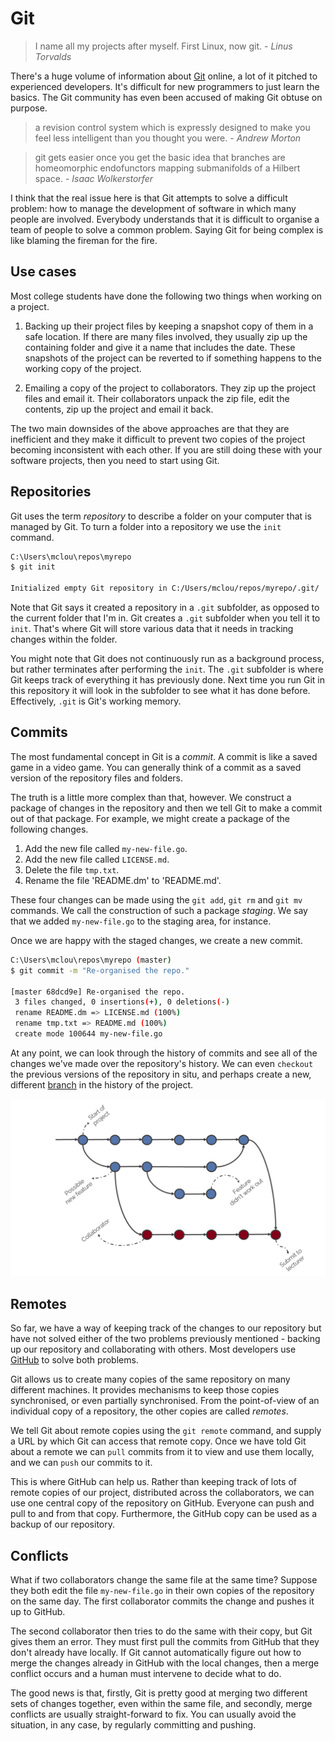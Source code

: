 # Git

> I name all my projects after myself. First Linux, now git. - *Linus Torvalds*

There's a huge volume of information about [Git](https://git-scm.com/) online, a lot of it pitched to experienced developers.
It's difficult for new programmers to just learn the basics.
The Git community has even been accused of making Git obtuse on purpose.

> a revision control system which is expressly designed to make you feel less intelligent than you thought you were. - *Andrew Morton*

> git gets easier once you get the basic idea that branches are homeomorphic endofunctors mapping submanifolds of a Hilbert space. - *Isaac Wolkerstorfer‏*

I think that the real issue here is that Git attempts to solve a difficult problem: how to manage the development of software in which many people are involved.
Everybody understands that it is difficult to organise a team of people to solve a common problem.
Saying Git for being complex is like blaming the fireman for the fire.


## Use cases

Most college students have done the following two things when working on a project.

1. Backing up their project files by keeping a snapshot copy of them in a safe location. If there are many files involved, they usually zip up the containing folder and give it a name that includes the date. These snapshots of the project can be reverted to if something happens to the working copy of the project.

2. Emailing a copy of the project to collaborators. They zip up the project files and email it. Their collaborators unpack the zip file, edit the contents, zip up the project and email it back.

The two main downsides of the above approaches are that they are inefficient and they make it difficult to prevent two copies of the project becoming inconsistent with each other.
If you are still doing these with your software projects, then you need to start using Git.


## Repositories

Git uses the term *repository* to describe a folder on your computer that is managed by Git.
To turn a folder into a repository we use the `init` command.

```bash
C:\Users\mclou\repos\myrepo
$ git init

Initialized empty Git repository in C:/Users/mclou/repos/myrepo/.git/
```

Note that Git says it created a repository in a `.git` subfolder, as opposed to the current folder that I'm in.
Git creates a `.git` subfolder when you tell it to `init`.
That's where Git will store various data that it needs in tracking changes within the folder.

You might note that Git does not continuously run as a background process, but rather terminates after performing the `init`.
The `.git` subfolder is where Git keeps track of everything it has previously done.
Next time you run Git in this repository it will look in the subfolder to see what it has done before.
Effectively, `.git` is Git's working memory.


## Commits

The most fundamental concept in Git is a *commit*.
A commit is like a saved game in a video game.
You can generally think of a commit as a saved version of the repository files and folders.

The truth is a little more complex than that, however.
We construct a package of changes in the repository and then we tell Git to make a commit out of that package.
For example, we might create a package of the following changes.

1. Add the new file called `my-new-file.go`.
2. Add the new file called `LICENSE.md`.
3. Delete the file `tmp.txt`.
4. Rename the file 'README.dm' to 'README.md'.

These four changes can be made using the `git add`, `git rm` and `git mv` commands.
We call the construction of such a package *staging*.
We say that we added `my-new-file.go` to the staging area, for instance.

Once we are happy with the staged changes, we create a new commit.

```bash
C:\Users\mclou\repos\myrepo (master)
$ git commit -m "Re-organised the repo."

[master 68dcd9e] Re-organised the repo.
 3 files changed, 0 insertions(+), 0 deletions(-)
 rename README.dm => LICENSE.md (100%)
 rename tmp.txt => README.md (100%)
 create mode 100644 my-new-file.go
```

At any point, we can look through the history of commits and see all of the changes we've made over the repository's history.
We can even `checkout` the previous versions of the repository in situ, and perhaps create a new, different [branch](https://www.atlassian.com/git/tutorials/using-branches) in the history of the project.

![The history timeline of a repository](../images/repo-history.png)

## Remotes

So far, we have a way of keeping track of the changes to our repository but have not solved either of the two problems previously mentioned - backing up our repository and collaborating with others.
Most developers use [GitHub](http://www.github.com) to solve both problems.

Git allows us to create many copies of the same repository on many different machines.
It provides mechanisms to keep those copies synchronised, or even partially synchronised.
From the point-of-view of an individual copy of a repository, the other copies are called *remotes*.

We tell Git about remote copies using the `git remote` command, and supply a URL by which Git can access that remote copy.
Once we have told Git about a remote we can `pull` commits from it to view and use them locally, and we can `push` our commits to it.

This is where GitHub can help us.
Rather than keeping track of lots of remote copies of our project, distributed across the collaborators, we can use one central copy of the repository on GitHub.
Everyone can push and pull to and from that copy.
Furthermore, the GitHub copy can be used as a backup of our repository.


## Conflicts

What if two collaborators change the same file at the same time?
Suppose they both edit the file `my-new-file.go` in their own copies of the repository on the same day.
The first collaborator commits the change and pushes it up to GitHub.

The second collaborator then tries to do the same with their copy, but Git gives them an error.
They must first pull the commits from GitHub that they don't already have locally.
If Git cannot automatically figure out how to merge the changes already in GitHub with the local changes, then a merge conflict occurs and a human must intervene to decide what to do.

The good news is that, firstly, Git is pretty good at merging two different sets of changes together, even within the same file, and secondly, merge conflicts are usually straight-forward to fix.
You can usually avoid the situation, in any case, by regularly committing and pushing.

